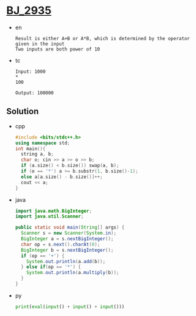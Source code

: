 # [BJ_2935](https://acmicpc.net/problem/2935)

* en

  ```en
  Result is either A+B or A*B, which is determined by the operator given in the input
  Two inputs are both power of 10
  ```

* tc

  ```tc
  Input: 1000
  *
  100

  Output: 100000
  ```

## Solution

* cpp

  ```cpp
  #include <bits/stdc++.h>
  using namespace std;
  int main(){
    string a, b;
    char o; cin >> a >> o >> b;
    if (a.size() < b.size()) swap(a, b);
    if (o == '*') a += b.substr(1, b.size()-1);
    else a[a.size() - b.size()]++;
    cout << a;
  }
  ```

* java

  ```java
  import java.math.BigInteger;
  import java.util.Scanner;

  public static void main(String[] args) {
    Scanner s = new Scanner(System.in);
    BigInteger a = s.nextBigInteger();
    char op = s.next().charAt(0);
    BigInteger b = s.nextBigInteger();
    if (op == '+') {
      System.out.println(a.add(b));
    } else if(op == '*') {
      System.out.println(a.multiply(b));
    }
  }
  ```

* py

  ```py
  print(eval(input() + input() + input()))
  ```
